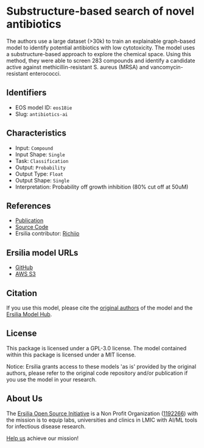 # Substructure-based search of novel antibiotics

The authors use a large dataset (>30k) to train an explainable graph-based model to identify potential antibiotics with low cytotoxicity. The model uses a substructure-based approach to explore the chemical space. Using this method, they were able to screen 283 compounds and identify a candidate active against methicillin-resistant S. aureus (MRSA) and vancomycin-resistant enterococci.

## Identifiers

* EOS model ID: `eos18ie`
* Slug: `antibiotics-ai`

## Characteristics

* Input: `Compound`
* Input Shape: `Single`
* Task: `Classification`
* Output: `Probability`
* Output Type: `Float`
* Output Shape: `Single`
* Interpretation: Probability off growth inhibition (80% cut off at 50uM)

## References

* [Publication](https://www.nature.com/articles/s41586-023-06887-8)
* [Source Code](https://github.com/felixjwong/antibioticsai)
* Ersilia contributor: [Richiio](https://github.com/Richiio)

## Ersilia model URLs
* [GitHub](https://github.com/ersilia-os/eos18ie)
* [AWS S3](https://ersilia-models-zipped.s3.eu-central-1.amazonaws.com/eos18ie.zip)

## Citation

If you use this model, please cite the [original authors](https://www.nature.com/articles/s41586-023-06887-8) of the model and the [Ersilia Model Hub](https://github.com/ersilia-os/ersilia/blob/master/CITATION.cff).

## License

This package is licensed under a GPL-3.0 license. The model contained within this package is licensed under a MIT license.

Notice: Ersilia grants access to these models 'as is' provided by the original authors, please refer to the original code repository and/or publication if you use the model in your research.

## About Us

The [Ersilia Open Source Initiative](https://ersilia.io) is a Non Profit Organization ([1192266](https://register-of-charities.charitycommission.gov.uk/charity-search/-/charity-details/5170657/full-print)) with the mission is to equip labs, universities and clinics in LMIC with AI/ML tools for infectious disease research.

[Help us](https://www.ersilia.io/donate) achieve our mission!